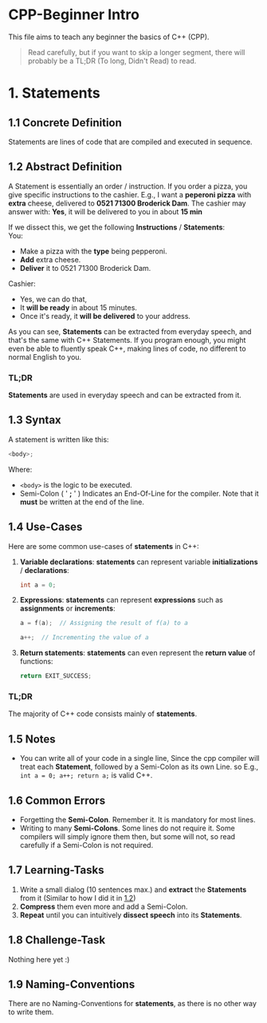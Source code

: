 # CPP-Beginner Intro
This file aims to teach any beginner the basics of C++ (CPP).
 > Read carefully, but if you want to skip a longer segment, there will probably be a TL;DR (To long, Didn't Read) to read.
# 1. Statements
## 1.1 Concrete Definition
Statements are lines of code that are compiled and executed in sequence.

## 1.2 Abstract Definition
A Statement is essentially an order / instruction. If you order a pizza, you give specific instructions to the cashier. E.g.,
I want a **peperoni pizza** with **extra** cheese, delivered to **0521 71300 Broderick Dam**.
The cashier may answer with: **Yes**, it will be delivered to you in about **15 min**

If we dissect this, we get the following **Instructions** / **Statements**:<br>
You:
 - Make a pizza with the **type** being pepperoni.
 - **Add** extra cheese.
 - **Deliver** it to 0521 71300 Broderick Dam.

Cashier:
 - Yes, we can do that,
 - It **will be ready** in about 15 minutes.
 - Once it's ready, it **will be delivered** to your address.

As you can see, **Statements** can be extracted from everyday speech, and that's the same with C++ Statements.
If you program enough, you might even be able to fluently speak C++, making lines of code, no different to normal English to you.

### TL;DR
**Statements** are used in everyday speech and can be extracted from it.

## 1.3 Syntax
A statement is written like this:
```c++
<body>;
```

Where:
 - ```<body>``` is the logic to be executed.
 - Semi-Colon ( ' **;** ' ) Indicates an End-Of-Line for the compiler. Note that it **must** be written at the end of the line.

## 1.4 Use-Cases

Here are some common use-cases of **statements** in C++:

1. **Variable declarations**:
   **statements** can represent variable **initializations** / **declarations**:
    ```c++
    int a = 0;
    ```

2. **Expressions**:
   **statements** can represent **expressions** such as **assignments** or **increments**:
    ```c++
    a = f(a);  // Assigning the result of f(a) to a
    ```
    ```c++
    a++;  // Incrementing the value of a
    ```

3. **Return statements**:
   **statements** can even represent the **return value** of functions:
    ```c++
    return EXIT_SUCCESS;
    ```

### TL;DR
The majority of C++ code consists mainly of **statements**.

## 1.5 Notes
 - You can write all of your code in a single line, Since the cpp compiler will treat each **Statement**, followed by a Semi-Colon as its own Line. so E.g., ```int a = 0; a++; return a;``` is valid C++.

## 1.6 Common Errors
 - Forgetting the **Semi-Colon**. Remember it. It is mandatory for most lines.
 - Writing to many **Semi-Colons**. Some lines do not require it. Some compilers will simply ignore them then, but some will not, so read carefully if a Semi-Colon is not required.

## 1.7 Learning-Tasks
1. Write a small dialog (10 sentences max.) and **extract** the **Statements** from it (Similar to how I did it in [1.2](#12-abstract-definition))
2. **Compress** them even more and add a Semi-Colon.
3. **Repeat** until you can intuitively **dissect speech** into its **Statements**.

## 1.8 Challenge-Task
Nothing here yet :)

## 1.9 Naming-Conventions
There are no Naming-Conventions for **statements**, as there is no other way to write them.
